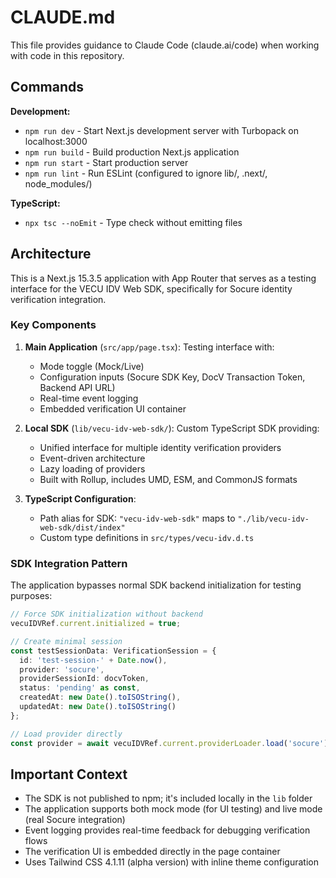 # CLAUDE.md

This file provides guidance to Claude Code (claude.ai/code) when working with code in this repository.

## Commands

**Development:**
- `npm run dev` - Start Next.js development server with Turbopack on localhost:3000
- `npm run build` - Build production Next.js application
- `npm run start` - Start production server
- `npm run lint` - Run ESLint (configured to ignore lib/, .next/, node_modules/)

**TypeScript:**
- `npx tsc --noEmit` - Type check without emitting files

## Architecture

This is a Next.js 15.3.5 application with App Router that serves as a testing interface for the VECU IDV Web SDK, specifically for Socure identity verification integration.

### Key Components

1. **Main Application** (`src/app/page.tsx`): Testing interface with:
   - Mode toggle (Mock/Live)
   - Configuration inputs (Socure SDK Key, DocV Transaction Token, Backend API URL)
   - Real-time event logging
   - Embedded verification UI container

2. **Local SDK** (`lib/vecu-idv-web-sdk/`): Custom TypeScript SDK providing:
   - Unified interface for multiple identity verification providers
   - Event-driven architecture
   - Lazy loading of providers
   - Built with Rollup, includes UMD, ESM, and CommonJS formats

3. **TypeScript Configuration**: 
   - Path alias for SDK: `"vecu-idv-web-sdk"` maps to `"./lib/vecu-idv-web-sdk/dist/index"`
   - Custom type definitions in `src/types/vecu-idv.d.ts`

### SDK Integration Pattern

The application bypasses normal SDK backend initialization for testing purposes:
```typescript
// Force SDK initialization without backend
vecuIDVRef.current.initialized = true;

// Create minimal session
const testSessionData: VerificationSession = {
  id: 'test-session-' + Date.now(),
  provider: 'socure',
  providerSessionId: docvToken,
  status: 'pending' as const,
  createdAt: new Date().toISOString(),
  updatedAt: new Date().toISOString()
};

// Load provider directly
const provider = await vecuIDVRef.current.providerLoader.load('socure');
```

## Important Context

- The SDK is not published to npm; it's included locally in the `lib` folder
- The application supports both mock mode (for UI testing) and live mode (real Socure integration)
- Event logging provides real-time feedback for debugging verification flows
- The verification UI is embedded directly in the page container
- Uses Tailwind CSS 4.1.11 (alpha version) with inline theme configuration